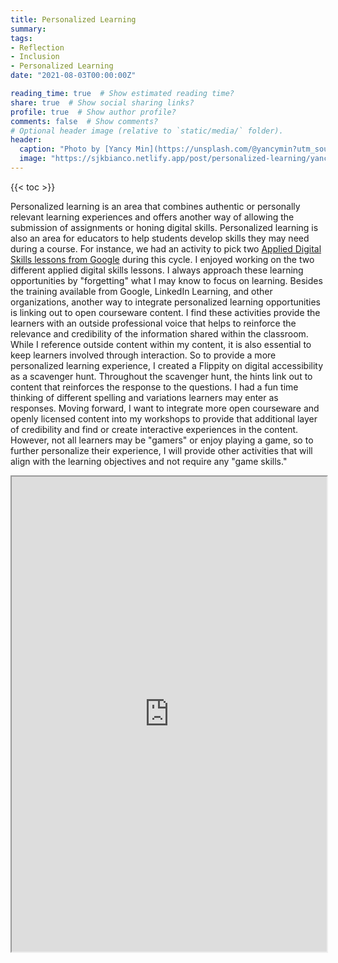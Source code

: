 ```yaml
---
title: Personalized Learning
summary: 
tags:
- Reflection
- Inclusion
- Personalized Learning
date: "2021-08-03T00:00:00Z"

reading_time: true  # Show estimated reading time?
share: true  # Show social sharing links?
profile: true  # Show author profile?
comments: false  # Show comments?
# Optional header image (relative to `static/media/` folder).
header:
  caption: "Photo by [Yancy Min](https://unsplash.com/@yancymin?utm_source=unsplash&utm_medium=referral&utm_content=creditCopyText) on [Unsplash](https://unsplash.com/s/photos/personalized-learning?utm_source=unsplash&utm_medium=referral&utm_content=creditCopyText)"
  image: "https://sjkbianco.netlify.app/post/personalized-learning/yancy-min-842ofHC6MaI-unsplash.jpg"
---
```


{{< toc >}}

Personalized learning is an area that combines authentic or personally relevant learning experiences and offers another way of allowing the submission of assignments or honing digital skills. Personalized learning is also an area for educators to help students develop skills they may need during a course. For instance, we had an activity to pick two [Applied Digital Skills lessons from Google](https://applieddigitalskills.withgoogle.com/s/en/home) during this cycle.  I enjoyed working on the two different applied digital skills lessons. I always approach these learning opportunities by "forgetting" what I may know to focus on learning. Besides the training available from Google, LinkedIn Learning, and other organizations, another way to integrate personalized learning opportunities is linking out to open courseware content. I find these activities provide the learners with an outside professional voice that helps to reinforce the relevance and credibility of the information shared within the classroom. While I reference outside content within my content, it is also essential to keep learners involved through interaction. So to provide a more personalized learning experience, I created a Flippity on digital accessibility as a scavenger hunt. Throughout the scavenger hunt, the hints link out to content that reinforces the response to the questions. I had a fun time thinking of different spelling and variations learners may enter as responses. Moving forward, I want to integrate more open courseware and openly licensed content into my workshops to provide that additional layer of credibility and find or create interactive experiences in the content. However, not all learners may be "gamers" or enjoy playing a game, so to further personalize their experience, I will provide other activities that will align with the learning objectives and not require any "game skills."

<iframe style="width: 100%; height: 760px;" src="https://www.flippity.net/sh.php?k=11eP7UzeixeEkUx2_XzP638cP8BVPJcOX3t_PZ8ndiMo"></iframe>
